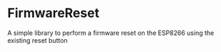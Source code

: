# FirmwareReset
A simple library to perform a firmware reset on the ESP8266 using the existing reset button
